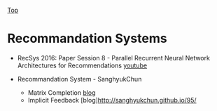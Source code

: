 [Top](index.md)

# Recommandation Systems

* RecSys 2016: Paper Session 8 - Parallel Recurrent Neural Network Architectures for Recommendations [youtube](https://www.youtube.com/watch?v=Mw2AV12WH4s&feature=youtu.be)

* Recommandation System - SanghyukChun 
  * Matrix Completion [blog](http://sanghyukchun.github.io/73/)
  * Implicit Feedback [blog]http://sanghyukchun.github.io/95/

